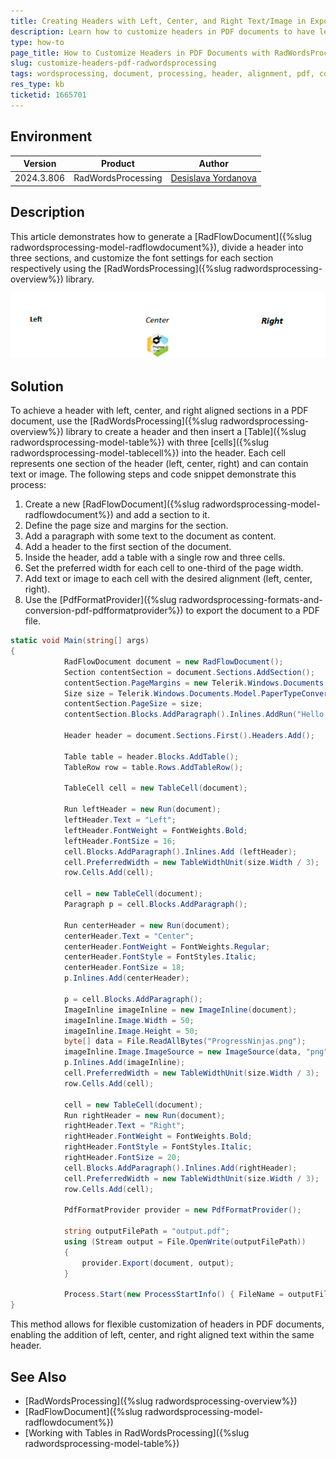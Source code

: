 ```yaml
---
title: Creating Headers with Left, Center, and Right Text/Image in Exported PDF Documents Using RadWordsProcessing
description: Learn how to customize headers in PDF documents to have left, center, and right aligned text using RadWordsProcessing library.
type: how-to
page_title: How to Customize Headers in PDF Documents with RadWordsProcessing
slug: customize-headers-pdf-radwordsprocessing
tags: wordsprocessing, document, processing, header, alignment, pdf, convert, html
res_type: kb
ticketid: 1665701
---
```


## Environment

| Version | Product | Author | 
| --- | --- | ---- | 
| 2024.3.806| RadWordsProcessing |[Desislava Yordanova](https://www.telerik.com/blogs/author/desislava-yordanova)| 

## Description
This article demonstrates how to generate a [RadFlowDocument]({%slug radwordsprocessing-model-radflowdocument%}), divide a header into three sections, and customize the font settings for each section respectively using the [RadWordsProcessing]({%slug radwordsprocessing-overview%}) library.

![Left, Center, Right Headers](images/left-center-right-header.png)    

## Solution

To achieve a header with left, center, and right aligned sections in a PDF document, use the [RadWordsProcessing]({%slug radwordsprocessing-overview%}) library to create a header and then insert a [Table]({%slug radwordsprocessing-model-table%}) with three [cells]({%slug radwordsprocessing-model-tablecell%}) into the header. Each cell represents one section of the header (left, center, right) and can contain text or image. The following steps and code snippet demonstrate this process:

1. Create a new [RadFlowDocument]({%slug radwordsprocessing-model-radflowdocument%}) and add a section to it.
2. Define the page size and margins for the section.
3. Add a paragraph with some text to the document as content.
4. Add a header to the first section of the document.
5. Inside the header, add a table with a single row and three cells.
6. Set the preferred width for each cell to one-third of the page width.
7. Add text or image to each cell with the desired alignment (left, center, right).
8. Use the [PdfFormatProvider]({%slug radwordsprocessing-formats-and-conversion-pdf-pdfformatprovider%}) to export the document to a PDF file.

```csharp
static void Main(string[] args)
{
            RadFlowDocument document = new RadFlowDocument();
            Section contentSection = document.Sections.AddSection();
            contentSection.PageMargins = new Telerik.Windows.Documents.Primitives.Padding(40, 40, 40, 40);
            Size size = Telerik.Windows.Documents.Model.PaperTypeConverter.ToSize(PaperTypes.A4);
            contentSection.PageSize = size;
            contentSection.Blocks.AddParagraph().Inlines.AddRun("Hello RadWordsProcessing!");

            Header header = document.Sections.First().Headers.Add();

            Table table = header.Blocks.AddTable();
            TableRow row = table.Rows.AddTableRow();

            TableCell cell = new TableCell(document);

            Run leftHeader = new Run(document);
            leftHeader.Text = "Left";
            leftHeader.FontWeight = FontWeights.Bold;
            leftHeader.FontSize = 16;  
            cell.Blocks.AddParagraph().Inlines.Add (leftHeader);
            cell.PreferredWidth = new TableWidthUnit(size.Width / 3);
            row.Cells.Add(cell);

            cell = new TableCell(document);
            Paragraph p = cell.Blocks.AddParagraph();

            Run centerHeader = new Run(document);
            centerHeader.Text = "Center";
            centerHeader.FontWeight = FontWeights.Regular;
            centerHeader.FontStyle = FontStyles.Italic; 
            centerHeader.FontSize = 18; 
            p.Inlines.Add(centerHeader);

            p = cell.Blocks.AddParagraph();
            ImageInline imageInline = new ImageInline(document);
            imageInline.Image.Width = 50;
            imageInline.Image.Height = 50;
            byte[] data = File.ReadAllBytes("ProgressNinjas.png");
            imageInline.Image.ImageSource = new ImageSource(data, "png");
            p.Inlines.Add(imageInline);
            cell.PreferredWidth = new TableWidthUnit(size.Width / 3);
            row.Cells.Add(cell);

            cell = new TableCell(document);
            Run rightHeader = new Run(document);
            rightHeader.Text = "Right";
            rightHeader.FontWeight = FontWeights.Bold;
            rightHeader.FontStyle = FontStyles.Italic;
            rightHeader.FontSize = 20; 
            cell.Blocks.AddParagraph().Inlines.Add(rightHeader);
            cell.PreferredWidth = new TableWidthUnit(size.Width / 3);
            row.Cells.Add(cell);

            PdfFormatProvider provider = new PdfFormatProvider();

            string outputFilePath = "output.pdf";
            using (Stream output = File.OpenWrite(outputFilePath))
            {
                provider.Export(document, output);
            }

            Process.Start(new ProcessStartInfo() { FileName = outputFilePath, UseShellExecute = true });
}
```

This method allows for flexible customization of headers in PDF documents, enabling the addition of left, center, and right aligned text within the same header.

## See Also

- [RadWordsProcessing]({%slug radwordsprocessing-overview%})
- [RadFlowDocument]({%slug radwordsprocessing-model-radflowdocument%})
- [Working with Tables in RadWordsProcessing]({%slug radwordsprocessing-model-table%})
